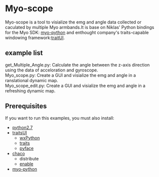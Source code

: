 # Myo-scope
Myo-scope is a tool to visialize the emg and angle data collected or caculated by multiple Myo armbands.It is base on Niklas' Python bindings for the Myo SDK: [myo-python](https://github.com/NiklasRosenstein/myo-python) and enthought company's traits-capable windowing framework:[traitUI](https://github.com/enthought/traitsui).<br>
## example list
get_Multiple_Angle.py: Calculate the angle between the z-axis direction using the data of acceloration and gyroscope.<br>
Myo_scope.py: Create a GUI and visialize the emg and angle in a ranslational dynamic map.<br>
Myo_scope_edit.py: Create a GUI and visialize the emg and angle in a refreshing dynamic map.<br>
## Prerequisites
If you want to run this examples, you must also install:<br>
* [python2.7](https://www.python.org/)
* [traitsUI](https://github.com/enthought/traitsui)
	* [wxPython](http://www.wxpython.org/)
	* [traits](https://github.com/enthought/traits)
	* [pyface](https://github.com/enthought/pyface)
* [chaco](https://github.com/enthought/chaco)
	* distribute
	* [enable](https://github.com/enthought/enable)
* [myo-python](https://github.com/NiklasRosenstein/myo-python)
